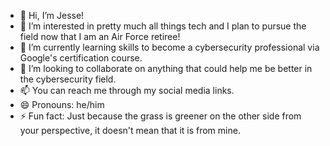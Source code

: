 - 👋 Hi, I’m Jesse!
- 👀 I’m interested in pretty much all things tech and I plan to pursue the field now that I am an Air Force retiree!
- 🌱 I’m currently learning skills to become a cybersecurity professional via Google's certification course.
- 💞️ I’m looking to collaborate on anything that could help me be better in the cybersecurity field.
- 📫 You can reach me through my social media links.
- 😄 Pronouns: he/him
- ⚡ Fun fact: Just because the grass is greener on the other side from your perspective, it doesn't mean that it is from mine.

<!---
Jesse-Theo/Jesse-Theo is a ✨ special ✨ repository because its `README.md` (this file) appears on your GitHub profile.
You can click the Preview link to take a look at your changes.
--->
